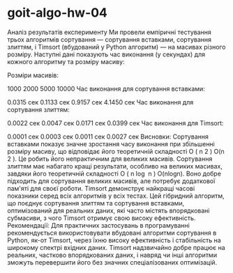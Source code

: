 # goit-algo-hw-04

Аналіз результатів експерименту
Ми провели емпіричні тестування трьох алгоритмів сортування — сортування вставками, сортування злиттям, і Timsort (вбудований у Python алгоритм) — на масивах різного розміру. Наступні дані показують час виконання (у секундах) для кожного алгоритму та розміру масиву:

Розміри масивів:

1000
2000
5000
10000
Час виконання для сортування вставками:

0.0315 сек
0.1133 сек
0.9157 сек
4.1450 сек
Час виконання для сортування злиттям:

0.0022 сек
0.0047 сек
0.0171 сек
0.0399 сек
Час виконання для Timsort:

0.0001 сек
0.0003 сек
0.0011 сек
0.0027 сек
Висновки:
Сортування вставками показує значне зростання часу виконання при збільшенні розміру масиву, що відповідає його теоретичній складності 
O
(
n
2
)
O(n 
2
 ). Це робить його непрактичним для великих масивів.
Сортування злиттям має набагато кращі результати, особливо на великих масивах, завдяки його теоретичній складності 
O
(
n
log
⁡
n
)
O(nlogn). Воно добре підходить для сортування великих масивів, але потребує додаткової пам'яті для своєї роботи.
Timsort демонструє найкращі часові показники серед всіх алгоритмів у всіх тестах. Цей гібридний алгоритм, що поєднує сортування злиттям та сортування вставками, оптимізований для реальних даних, які часто містять впорядковані субмасиви, з чого Timsort отримує свою високу ефективність.
Рекомендації:
Для практичних застосувань в програмуванні рекомендується використовувати вбудовані алгоритми сортування в Python, як-от Timsort, через їхню високу ефективність і стабільність на широкому спектрі вхідних даних. Timsort надзвичайно добре працює на реальних, частково впорядкованих даних, і навряд чи інші алгоритми зможуть перевершити його без значних спеціалізованих оптимізацій.
